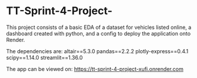 # TT-Sprint-4-Project-

This project consists of a basic EDA of a dataset for vehicles listed online, a dashboard created with python, and a config to deploy the application onto Render.

The dependencies are:
altair==5.3.0
pandas==2.2.2
plotly-express==0.4.1
scipy==1.14.0
streamlit==1.36.0

The app can be viewed on: https://tt-sprint-4-project-xufi.onrender.com
